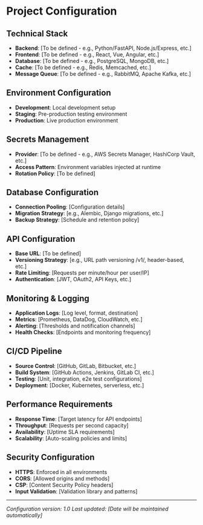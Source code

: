 # Project Configuration

## Technical Stack
- **Backend**: [To be defined - e.g., Python/FastAPI, Node.js/Express, etc.]
- **Frontend**: [To be defined - e.g., React, Vue, Angular, etc.]
- **Database**: [To be defined - e.g., PostgreSQL, MongoDB, etc.]
- **Cache**: [To be defined - e.g., Redis, Memcached, etc.]
- **Message Queue**: [To be defined - e.g., RabbitMQ, Apache Kafka, etc.]

## Environment Configuration
- **Development**: Local development setup
- **Staging**: Pre-production testing environment
- **Production**: Live production environment

## Secrets Management
- **Provider**: [To be defined - e.g., AWS Secrets Manager, HashiCorp Vault, etc.]
- **Access Pattern**: Environment variables injected at runtime
- **Rotation Policy**: [To be defined]

## Database Configuration
- **Connection Pooling**: [Configuration details]
- **Migration Strategy**: [e.g., Alembic, Django migrations, etc.]
- **Backup Strategy**: [Schedule and retention policy]

## API Configuration
- **Base URL**: [To be defined]
- **Versioning Strategy**: [e.g., URL path versioning /v1/, header-based, etc.]
- **Rate Limiting**: [Requests per minute/hour per user/IP]
- **Authentication**: [JWT, OAuth2, API Keys, etc.]

## Monitoring & Logging
- **Application Logs**: [Log level, format, destination]
- **Metrics**: [Prometheus, DataDog, CloudWatch, etc.]
- **Alerting**: [Thresholds and notification channels]
- **Health Checks**: [Endpoints and monitoring frequency]

## CI/CD Pipeline
- **Source Control**: [GitHub, GitLab, Bitbucket, etc.]
- **Build System**: [GitHub Actions, Jenkins, GitLab CI, etc.]
- **Testing**: [Unit, integration, e2e test configurations]
- **Deployment**: [Docker, Kubernetes, serverless, etc.]

## Performance Requirements
- **Response Time**: [Target latency for API endpoints]
- **Throughput**: [Requests per second capacity]
- **Availability**: [Uptime SLA requirements]
- **Scalability**: [Auto-scaling policies and limits]

## Security Configuration
- **HTTPS**: Enforced in all environments
- **CORS**: [Allowed origins and methods]
- **CSP**: [Content Security Policy headers]
- **Input Validation**: [Validation library and patterns]

---
*Configuration version: 1.0*
*Last updated: [Date will be maintained automatically]*
